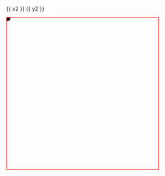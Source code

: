 <script setup>
  import { onMounted, computed } from 'vue'
  import { useMouseInElement } from "@vueuse/core"
  ref: svg = null
  ref: x1 = 0
  ref: y1 = 400
  ref: x2 = 400
  ref: y2 = 0
  ref: mouse = { elementX: 0, elementY: 0}
  onMounted(() => mouse = useMouseInElement(svg))
</script>

{{ x2 }} {{ y2 }}

<svg ref="svg" width="400" height="400" style="border: 1px solid red">
  <line :x1="x1" :y1="y1" :x2="mouse.elementX" :y2="mouse.elementY" stroke="#aaa" />
  <path :d="bezier(x1,y1,mouse.elementX,mouse.elementY,x2,y2)" stroke="black" stroke-width="2" fill="none" />
  <circle :cx="mouse.elementX" :cy="mouse.elementY" r="10" />
</svg>

<!--
<path :d="bezier(x1,y1,mouse.elementX,mouse.elementy,x2,y2)" stroke="black" stroke-width="2" fill="none" />
<v-mouse>
  <svg width="400" height="400">
    <path :d="bezier(100,200,v.p1?.x || 100,v.p1?.y || 100,v.p2?.x || 300,v.p2?.y || 100, 300,200)" stroke="black" stroke-width="2" fill="none" />
    <line :x1="100" :y1="200" :x2="v.p1?.x || 100" :y2="v.p1?.y || 100" stroke="#ccc" />
    <line :x1="300" :y1="200" :x2="v.p2?.x || 300" :y2="v.p2?.y || 100" stroke="#ccc" />
    <circle cx="100" cy="200" r="6" />
    <circle cx="300" cy="200" r="6"  />
     <circle
      :cx="v.p1?.x || 100"
      :cy="v.p1?.y || 100"
      :r="8"
      v-on:mousedown="v.p1move = true"
      v-on:mouseup="v.p1move = false"
      fill="red"
    />
    <circle
      :cx="v.p2?.x || 300"
      :cy="v.p2?.y || 100"
      :r="8"
      v-on:mousedown="v.p2move = true"
      v-on:mouseup="v.p2move = false"
      fill="red"
    />
  </svg>
</v-mouse>

{{ bezier(100,200,v.p1?.x || 100,v.p1?.y || 100,v.p2?.x || 300,v.p2?.y || 100, 300,200) }}
{{ set('p1', v.mouse?.pressed && v.p1move ? v.mouse : v.p1) }}

{{ set('p2', v.mouse?.pressed && v.p2move ? v.mouse : v.p2) }}

{{ v.p1 }}

{{ v.p2 }}

-->
